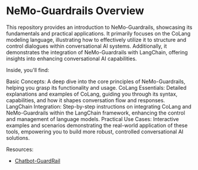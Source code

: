 # NeMo-Guardrails Overview
This repository provides an introduction to NeMo-Guardrails, showcasing its fundamentals and practical applications. It primarily focuses on the CoLang modeling language, illustrating how to effectively utilize it to structure and control dialogues within conversational AI systems. Additionally, it demonstrates the integration of NeMo-Guardrails with LangChain, offering insights into enhancing conversational AI capabilities.

Inside, you'll find:

Basic Concepts: A deep dive into the core principles of NeMo-Guardrails, helping you grasp its functionality and usage.
CoLang Essentials: Detailed explanations and examples of CoLang, guiding you through its syntax, capabilities, and how it shapes conversation flow and responses.
LangChain Integration: Step-by-step instructions on integrating CoLang and NeMo-Guardrails within the LangChain framework, enhancing the control and management of language models.
Practical Use Cases: Interactive examples and scenarios demonstrating the real-world application of these tools, empowering you to build more robust, controlled conversational AI solutions.

Resources:
- [Chatbot-GuardRail](https://github.com/SSK-14/chatbot-guardrails/tree/main)
  
